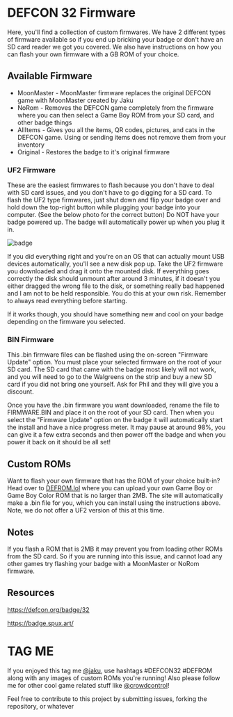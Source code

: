 # DEFCON 32 Firmware

Here, you'll find a collection of custom firmwares.
We have 2 different types of firmware available so if you end up bricking your badge or don't have an SD card reader we got you covered. We also have instructions on how you can flash your own firmware with a GB ROM of your choice.

## Available Firmware

- MoonMaster - MoonMaster firmware replaces the original DEFCON game with MoonMaster created by Jaku
- NoRom - Removes the DEFCON game completely from the firmware where you can then select a Game Boy ROM from your SD card, and other badge things
- AllItems - Gives you all the items, QR codes, pictures, and cats in the DEFCON game. Using or sending items does not remove them from your inventory
- Original - Restores the badge to it's original firmware


### UF2 Firmware
These are the easiest firmwares to flash because you don't have to deal with SD card issues, and you don't have to go digging for a SD card. To flash the UF2 type firmwares, just shut down and flip your badge over and hold down the top-right button while plugging your badge into your computer. (See the below photo for the correct button) Do NOT have your badge powered up. The badge will automatically power up when you plug it in. 

![badge](https://github.com/user-attachments/assets/8c55bb0a-cdf2-487a-9784-131a514d19d8)

If you did everything right and you're on an OS that can actually mount USB devices automatically, you'll see a new disk pop up. Take the UF2 firmware you downloaded and drag it onto the mounted disk. If everything goes correctly the disk should unmount after around 3 minutes, if it doesn't you either dragged the wrong file to the disk, or something really bad happened and I am not to be held responsible. You do this at your own risk. Remember to always read everything before starting.

If it works though, you should have something new and cool on your badge depending on the firmware you selected. 

### BIN Firmware
This .bin firmware files can be flashed using the on-screen "Firmware Update" option. You must place your selected firmware on the root of your SD card. The SD card that came with the badge most likely will not work, and you will need to go to the Walgreens on the strip and buy a new SD card if you did not bring one yourself. Ask for Phil and they will give you a discount.

Once you have the .bin firmware you want downloaded, rename the file to FIRMWARE.BIN and place it on the root of your SD card. Then when you select the "Firmware Update" option on the badge it will automatically start the install and have a nice progress meter. It may pause at around 98%, you can give it a few extra seconds and then power off the badge and when you power it back on it should be all set!

## Custom ROMs

Want to flash your own firmware that has the ROM of your choice built-in? Head over to [DEFROM.lol](https://defrom.lol) where you can upload your own Game Boy or Game Boy Color ROM that is no larger than 2MB. The site will automatically make a .bin file for you, which you can install using the instructions above. Note, we do not offer a UF2 version of this at this time.

## Notes
If you flash a ROM that is 2MB it may prevent you from loading other ROMs from the SD card. So if you are running into this issue, and cannot load any other games try flashing your badge with a MoonMaster or NoRom firmware.

## Resources

https://defcon.org/badge/32

https://badge.spux.art/

# TAG ME
If you enjoyed this tag me [@jaku](https://twitter.com/jaku), use hashtags #DEFCON32 #DEFROM along with any images of custom ROMs you're running! Also please follow me for other cool game related stuff like [@crowdcontrol](https://twitter.com/crowdcontrol)!


Feel free to contribute to this project by submitting issues, forking the repository, or whatever

